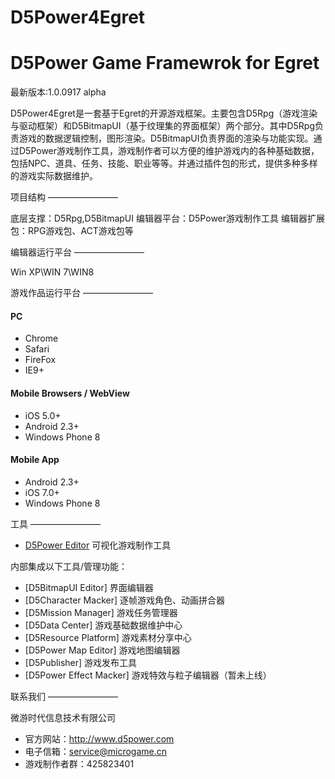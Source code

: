 # D5Power4Egret
D5Power Game Framewrok for Egret
================================================
最新版本:1.0.0917 alpha

D5Power4Egret是一套基于Egret的开源游戏框架。主要包含D5Rpg（游戏渲染与驱动框架）和D5BitmapUI（基于纹理集的界面框架）两个部分。其中D5Rpg负责游戏的数据逻辑控制，图形渲染。D5BitmapUI负责界面的渲染与功能实现。通过D5Power游戏制作工具，游戏制作者可以方便的维护游戏内的各种基础数据，包括NPC、道具、任务、技能、职业等等。并通过插件包的形式，提供多种多样的游戏实际数据维护。

项目结构
————————

底层支撑：D5Rpg,D5BitmapUI
编辑器平台：D5Power游戏制作工具
编辑器扩展包：RPG游戏包、ACT游戏包等

编辑器运行平台
————————

Win XP\WIN 7\WIN8


游戏作品运行平台
————————

#### PC
* Chrome
* Safari
* FireFox
* IE9+

#### Mobile Browsers / WebView
* iOS 5.0+
* Android 2.3+
* Windows Phone 8

#### Mobile App
* Android 2.3+
* iOS 7.0+
* Windows Phone 8

工具
————————
* [D5Power Editor](http://www.d5power.com/download/D5Power4Egret.exe) 可视化游戏制作工具

内部集成以下工具/管理功能：
* [D5BitmapUI Editor] 界面编辑器
* [D5Character Macker] 逐帧游戏角色、动画拼合器
* [D5Mission Manager] 游戏任务管理器
* [D5Data Center] 游戏基础数据维护中心
* [D5Resource Platform] 游戏素材分享中心
* [D5Power Map Editor] 游戏地图编辑器
* [D5Publisher] 游戏发布工具
* [D5Power Effect Macker] 游戏特效与粒子编辑器（暂未上线）

联系我们
————————

微游时代信息技术有限公司

* 官方网站：http://www.d5power.com
* 电子信箱：service@microgame.cn
* 游戏制作者群：425823401

